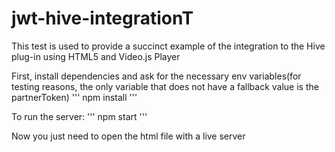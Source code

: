 # jwt-hive-integrationT

This test is used to provide a succinct example of the integration to the Hive plug-in using HTML5 and Video.js Player



First, install dependencies and ask for the necessary env variables(for testing reasons, the only variable that does not have a fallback value is the partnerToken)
'''
npm install
'''

To run the server:
'''
npm start
'''

Now you just need to open the html file with a live server